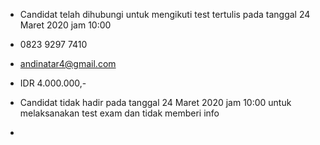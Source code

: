 - Candidat telah dihubungi untuk mengikuti test tertulis pada tanggal 24 Maret 2020 jam 10:00

- 0823 9297 7410

- andinatar4@gmail.com

- IDR 4.000.000,-

- Candidat tidak hadir pada tanggal 24 Maret 2020 jam 10:00 untuk melaksanakan test exam dan tidak memberi info

- 
